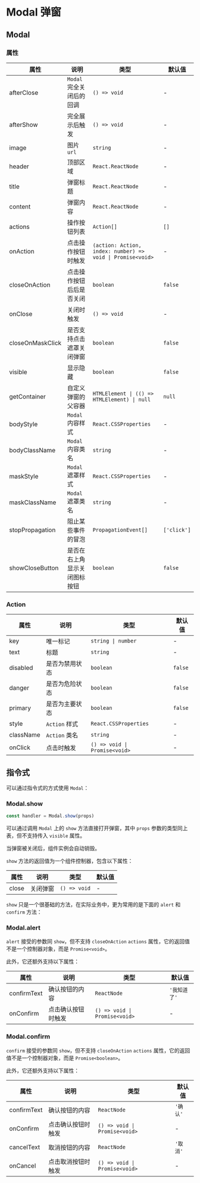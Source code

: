 # Modal 弹窗

<code src="./demos/demo1.tsx"></code>

## Modal

### 属性

| 属性             | 说明                         | 类型                                                       | 默认值      |
| ---------------- | ---------------------------- | ---------------------------------------------------------- | ----------- |
| afterClose       | `Modal` 完全关闭后的回调     | `() => void`                                               | -           |
| afterShow        | 完全展示后触发               | `() => void`                                               | -           |
| image            | 图片 `url`                   | `string`                                                   | -           |
| header           | 顶部区域                     | `React.ReactNode`                                          | -           |
| title            | 弹窗标题                     | `React.ReactNode`                                          | -           |
| content          | 弹窗内容                     | `React.ReactNode`                                          | -           |
| actions          | 操作按钮列表                 | `Action[]`                                                 | `[]`        |
| onAction         | 点击操作按钮时触发           | `(action: Action, index: number) => void \| Promise<void>` | -           |
| closeOnAction    | 点击操作按钮后后是否关闭     | `boolean`                                                  | `false`     |
| onClose          | 关闭时触发                   | `() => void`                                               | -           |
| closeOnMaskClick | 是否支持点击遮罩关闭弹窗     | `boolean`                                                  | `false`     |
| visible          | 显示隐藏                     | `boolean`                                                  | `false`     |
| getContainer     | 自定义弹窗的父容器           | `HTMLElement \| (() => HTMLElement) \| null`               | `null`      |
| bodyStyle        | `Modal` 内容样式             | `React.CSSProperties`                                      | -           |
| bodyClassName    | `Modal` 内容类名             | `string`                                                   | -           |
| maskStyle        | `Modal` 遮罩样式             | `React.CSSProperties`                                      | -           |
| maskClassName    | `Modal` 遮罩类名             | `string`                                                   | -           |
| stopPropagation  | 阻止某些事件的冒泡           | `PropagationEvent[]`                                       | `['click']` |
| showCloseButton  | 是否在右上角显示关闭图标按钮 | `boolean`                                                  | `false`     |

### Action

| 属性      | 说明           | 类型                          | 默认值  |
| --------- | -------------- | ----------------------------- | ------- |
| key       | 唯一标记       | `string \| number`            | -       |
| text      | 标题           | `string`                      | -       |
| disabled  | 是否为禁用状态 | `boolean`                     | `false` |
| danger    | 是否为危险状态 | `boolean`                     | `false` |
| primary   | 是否为主要状态 | `boolean`                     | `false` |
| style     | `Action` 样式  | `React.CSSProperties`         | -       |
| className | `Action` 类名  | `string`                      | -       |
| onClick   | 点击时触发     | `() => void \| Promise<void>` | -       |

## 指令式

可以通过指令式的方式使用 `Modal`：

### Modal.show

```ts | pure
const handler = Modal.show(props)
```

可以通过调用 `Modal` 上的 `show` 方法直接打开弹窗，其中 `props` 参数的类型同上表，但不支持传入 `visible` 属性。

当弹窗被关闭后，组件实例会自动销毁。

`show` 方法的返回值为一个组件控制器，包含以下属性：

| 属性  | 说明     | 类型         | 默认值 |
| ----- | -------- | ------------ | ------ |
| close | 关闭弹窗 | `() => void` | -      |

`show` 只是一个很基础的方法，在实际业务中，更为常用的是下面的 `alert` 和 `confirm` 方法：

### Modal.alert

`alert` 接受的参数同 `show`，但不支持 `closeOnAction` `actions` 属性，它的返回值不是一个控制器对象，而是 `Promise<void>`。

此外，它还额外支持以下属性：

| 属性        | 说明               | 类型                          | 默认值       |
| ----------- | ------------------ | ----------------------------- | ------------ |
| confirmText | 确认按钮的内容     | `ReactNode`                   | `'我知道了'` |
| onConfirm   | 点击确认按钮时触发 | `() => void \| Promise<void>` | -            |

### Modal.confirm

`confirm` 接受的参数同 `show`，但不支持 `closeOnAction` `actions` 属性，它的返回值不是一个控制器对象，而是 `Promise<boolean>`。

此外，它还额外支持以下属性：

| 属性        | 说明               | 类型                          | 默认值   |
| ----------- | ------------------ | ----------------------------- | -------- |
| confirmText | 确认按钮的内容     | `ReactNode`                   | `'确认'` |
| onConfirm   | 点击确认按钮时触发 | `() => void \| Promise<void>` | -        |
| cancelText  | 取消按钮的内容     | `ReactNode`                   | `'取消'` |
| onCancel    | 点击取消按钮时触发 | `() => void \| Promise<void>` | -        |
